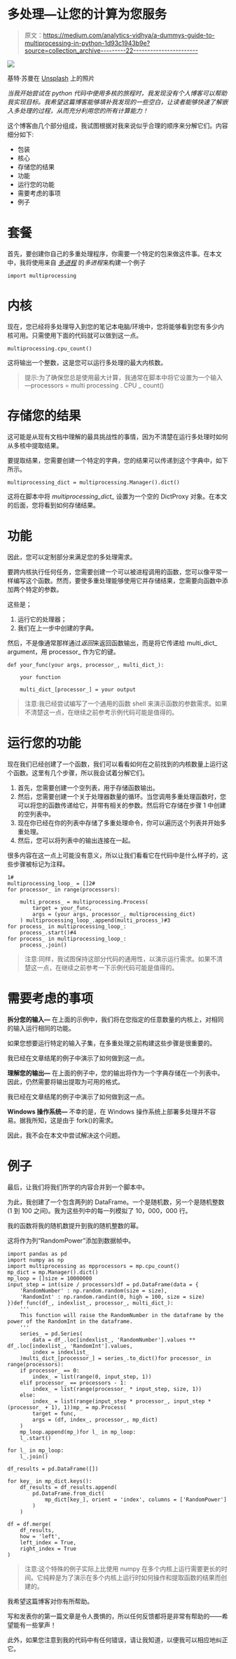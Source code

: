 # 多处理—让您的计算为您服务

> 原文：<https://medium.com/analytics-vidhya/a-dummys-guide-to-multiprocessing-in-python-1d93c1943b9e?source=collection_archive---------22----------------------->

![](img/21f9ddc6121c66e6651d6736eafd2a20.png)

基特·苏曼在 [Unsplash](https://unsplash.com?utm_source=medium&utm_medium=referral) 上的照片

*当我开始尝试在 python 代码中使用多核的旅程时，我发现没有个人博客可以帮助我实现目标。我希望这篇博客能够填补我发现的一些空白，让读者能够快速了解嵌入多处理的过程，从而充分利用您的所有计算能力！*

这个博客由几个部分组成，我试图根据对我来说似乎合理的顺序来分解它们。内容细分如下:

*   包装
*   核心
*   存储您的结果
*   功能
*   运行您的功能
*   需要考虑的事项
*   例子

# **套餐**

首先，要创建你自己的多重处理程序，你需要一个特定的包来做这件事。在本文中，我将使用来自 [*多进程*](https://pypi.org/project/multiprocess/) 的*多进程*来构建一个例子

```
import multiprocessing
```

# **内核**

现在，您已经将多处理导入到您的笔记本电脑/环境中，您将能够看到您有多少内核可用。只需使用下面的代码就可以做到这一点。

```
multiprocessing.cpu_count()
```

这将输出一个整数，这是您可以运行多处理的最大内核数。

> 提示:为了确保您总是使用最大计算，我通常在脚本中将它设置为一个输入—processors = multi processing . CPU _ count()

# **存储您的结果**

这可能是从现有文档中理解的最具挑战性的事情，因为不清楚在运行多处理时如何从多核中提取结果。

要提取结果，您需要创建一个特定的字典，您的结果可以传递到这个字典中，如下所示。

```
multiprocessing_dict = multiprocessing.Manager().dict()
```

这将在脚本中将 *multiprocessing_dict_* 设置为一个空的 DictProxy 对象。在本文的后面，您将看到如何存储结果。

# 功能

因此，您可以定制部分来满足您的多处理需求。

要跨内核执行任何任务，您需要创建一个可以被进程调用的函数，您可以像平常一样编写这个函数。然而，要使多重处理能够使用它并存储结果，您需要向函数中添加两个特定的参数。

这些是；

1.  运行它的处理器；
2.  我们在上一步中创建的字典。

然后，不是像通常那样通过*返回*来返回函数输出，而是将它传递给 multi_dict_ argument，用 processor_ 作为它的键。

```
def your_func(your args, processor_, multi_dict_):

    your function 

    multi_dict_[processor_] = your output
```

> 注意:我已经尝试编写了一个通用的函数 shell 来演示函数的参数需求。如果不清楚这一点，在继续之前参考示例代码可能是值得的。

# 运行您的功能

现在我们已经创建了一个函数，我们可以看看如何在之前找到的内核数量上运行这个函数。这里有几个步骤，所以我会试着分解它们。

1.  首先，您需要创建一个空列表，用于存储函数输出。
2.  然后，您需要创建一个关于处理器数量的循环。当您调用多重处理函数时，您可以将您的函数传递给它，并带有相关的参数。然后将它存储在步骤 1 中创建的空列表中。
3.  现在你已经在你的列表中存储了多重处理命令，你可以遍历这个列表并开始多重处理。
4.  然后，您可以将列表中的输出连接在一起。

很多内容在这一点上可能没有意义，所以让我们看看它在代码中是什么样子的，这些步骤被标记为注释。

```
1#
multiprocessing_loop_ = []2#
for processor_ in range(processors):

    multi_process_ = multiprocessing.Process(
        target = your_func, 
        args = (your args, processor_, multiprocessing_dict)
    ) multiprocessing_loop_.append(multi_process_)#3
for process_ in multiprocessing_loop_:
    process_.start()#4
for process_ in multiprocessing_loop_:
    process_.join()
```

> 注意:同样，我试图保持这部分代码的通用性，以演示运行需求。如果不清楚这一点，在继续之前参考一下示例代码可能是值得的。

# 需要考虑的事项

**拆分您的输入—** 在上面的示例中，我们将在您指定的任意数量的内核上，对相同的输入运行相同的功能。

如果您想要运行特定的输入子集，在多重处理之前构建这些步骤是很重要的。

我已经在文章结尾的例子中演示了如何做到这一点。

**理解您的输出—** 在上面的例子中，您的输出将作为一个字典存储在一个列表中。因此，仍然需要将输出提取为可用的格式。

我已经在文章结尾的例子中演示了如何做到这一点。

**Windows 操作系统—** 不幸的是，在 Windows 操作系统上部署多处理并不容易。据我所知，这是由于 fork()的需求。

因此，我不会在本文中尝试解决这个问题。

# 例子

最后，让我们将我们所学的内容合并到一个脚本中。

为此，我创建了一个包含两列的 DataFrame。一个是随机数，另一个是随机整数(1 到 100 之间)。我为这些列中的每一列模拟了 10，000，000 行。

我的函数将我的随机数提升到我的随机整数的幂。

这将作为列“RandomPower”添加到数据帧中。

```
import pandas as pd
import numpy as np
import multiprocessing as mpprocessors = mp.cpu_count()
mp_dict = mp.Manager().dict()
mp_loop = []size = 10000000
input_step = int(size / processors)df = pd.DataFrame(data = {
    'RandomNumber' : np.random.random(size = size),
    'RandomInt' : np.random.randint(0, high = 100, size = size)
})def func(df_, indexlist_, processor_, multi_dict_):
    '''
    This function will raise the RandomNumber in the dataframe by the power of the RandomInt in the dataframe.
    ''' 
    series_ = pd.Series(
        data = df_.loc[indexlist_, 'RandomNumber'].values ** df_.loc[indexlist_, 'RandomInt'].values,
        index = indexlist_
    )multi_dict_[processor_] = series_.to_dict()for processor_ in range(processors):    
    if processor_ == 0:       
        index_ = list(range(0, input_step, 1))
    elif processor_ == processors - 1:
        index_ = list(range(processor_ * input_step, size, 1))
    else:
        index_ = list(range(input_step * processor_, input_step * (processor_ + 1), 1))mp_ = mp.Process(
        target = func,
        args = (df, index_, processor_, mp_dict)
    )    
    mp_loop.append(mp_)for l_ in mp_loop:
    l_.start()

for l_ in mp_loop:
    l_.join()

df_results = pd.DataFrame([])

for key_ in mp_dict.keys():
    df_results = df_results.append(
        pd.DataFrame.from_dict(
            mp_dict[key_], orient = 'index', columns = ['RandomPower']
        )
    )

df = df.merge(
    df_results, 
    how = 'left',
    left_index = True, 
    right_index = True
)
```

> 注意:这个特殊的例子实际上比使用 numpy 在多个内核上运行需要更长的时间。它纯粹是为了演示在多个内核上运行时如何操作和提取函数的结果而创建的。

我希望这篇博客对你有所帮助。

写和发表你的第一篇文章是令人畏惧的，所以任何反馈都将是非常有帮助的——希望能有一些掌声！

此外，如果您注意到我的代码中有任何错误，请让我知道，以便我可以相应地纠正它。